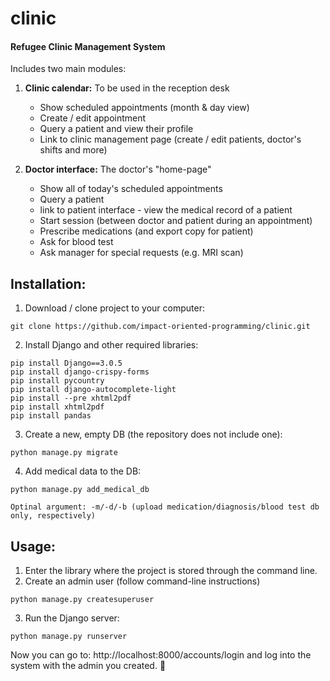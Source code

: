 # clinic
#### Refugee Clinic Management System
Includes two main modules:
1. **Clinic calendar:** To be used in the reception desk
  	- Show scheduled appointments (month & day view)
    - Create / edit appointment
    - Query a patient and view their profile
  	- Link to clinic management page (create / edit patients, doctor's shifts and more)
  
2. **Doctor interface:** The doctor's "home-page"
  	- Show all of today's scheduled appointments
  	- Query a patient
  	- link to patient interface - view the medical record of a patient
  	- Start session (between doctor and patient during an appointment)
  	- Prescribe medications (and export copy for patient)
  	- Ask for blood test
  	- Ask manager for special requests (e.g. MRI scan)
 
## Installation:
1. Download / clone project to your computer:
  ```
  git clone https://github.com/impact-oriented-programming/clinic.git
  ```
2. Install Django and other required libraries:
  ```
  pip install Django==3.0.5
  pip install django-crispy-forms
  pip install pycountry
  pip install django-autocomplete-light
  pip install --pre xhtml2pdf
  pip install xhtml2pdf
  pip install pandas
  ```
3. Create a new, empty DB (the repository does not include one):
  ```
  python manage.py migrate
  ```
4. Add medical data to the DB:
  ```
 python manage.py add_medical_db
 
 Optinal argument: -m/-d/-b (upload medication/diagnosis/blood test db only, respectively)
  ```

## Usage:
1. Enter the library where the project is stored through the command line.
2. Create an admin user (follow command-line instructions)
  ```
  python manage.py createsuperuser
  ```
3. Run the Django server:
  ```
  python manage.py runserver
  ```
Now you can go to:  http://localhost:8000/accounts/login and log into the system with the admin you created. :nail_care:

